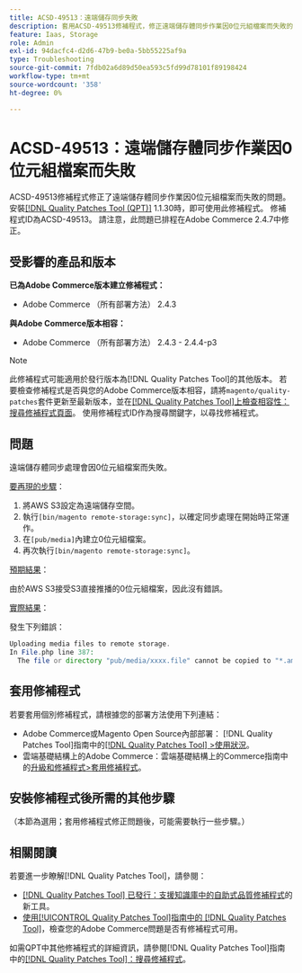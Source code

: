 ```yaml
---
title: ACSD-49513：遠端儲存同步失敗
description: 套用ACSD-49513修補程式，修正遠端儲存體同步作業因0位元組檔案而失敗的Adobe Commerce問題。
feature: Iaas, Storage
role: Admin
exl-id: 94dacfc4-d2d6-47b9-be0a-5bb55225af9a
type: Troubleshooting
source-git-commit: 7fdb02a6d89d50ea593c5fd99d78101f89198424
workflow-type: tm+mt
source-wordcount: '358'
ht-degree: 0%

---
```


# ACSD-49513：遠端儲存體同步作業因0位元組檔案而失敗

ACSD-49513修補程式修正了遠端儲存體同步作業因0位元組檔案而失敗的問題。 安裝[[!DNL Quality Patches Tool (QPT)]](https://experienceleague.adobe.com/en/docs/commerce-operations/tools/quality-patches-tool/quality-patches-tool-to-self-serve-quality-patches) 1.1.30時，即可使用此修補程式。 修補程式ID為ACSD-49513。 請注意，此問題已排程在Adobe Commerce 2.4.7中修正。

## 受影響的產品和版本

**已為Adobe Commerce版本建立修補程式：**

* Adobe Commerce （所有部署方法） 2.4.3

**與Adobe Commerce版本相容：**

* Adobe Commerce （所有部署方法） 2.4.3 - 2.4.4-p3

>[!NOTE]
>
>此修補程式可能適用於發行版本為[!DNL Quality Patches Tool]的其他版本。 若要檢查修補程式是否與您的Adobe Commerce版本相容，請將`magento/quality-patches`套件更新至最新版本，並在[[!DNL Quality Patches Tool]上檢查相容性：搜尋修補程式頁面](https://experienceleague.adobe.com/tools/commerce-quality-patches/index.html)。 使用修補程式ID作為搜尋關鍵字，以尋找修補程式。

## 問題

遠端儲存體同步處理會因0位元組檔案而失敗。

<u>要再現的步驟</u>：

1. 將AWS S3設定為遠端儲存空間。
1. 執行`[bin/magento remote-storage:sync]`，以確定同步處理在開始時正常運作。
1. 在`[pub/media]`內建立0位元組檔案。
1. 再次執行`[bin/magento remote-storage:sync]`。

<u>預期結果</u>：

由於AWS S3接受S3直接推播的0位元組檔案，因此沒有錯誤。

<u>實際結果</u>：

發生下列錯誤：

```PHP
Uploading media files to remote storage.
In File.php line 387:
  The file or directory "pub/media/xxxx.file" cannot be copied to "*.amazonaws.com/media/xxxx.file"
```

## 套用修補程式

若要套用個別修補程式，請根據您的部署方法使用下列連結：

* Adobe Commerce或Magento Open Source內部部署： [!DNL Quality Patches Tool]指南中的[[!DNL Quality Patches Tool] >使用狀況](/help/tools/quality-patches-tool/usage.md)。
* 雲端基礎結構上的Adobe Commerce：雲端基礎結構上的Commerce指南中的[升級和修補程式>套用修補程式](https://experienceleague.adobe.com/docs/commerce-cloud-service/user-guide/develop/upgrade/apply-patches.html)。

## 安裝修補程式後所需的其他步驟

（本節為選用；套用修補程式修正問題後，可能需要執行一些步驟。） 

## 相關閱讀

若要進一步瞭解[!DNL Quality Patches Tool]，請參閱：

* [[!DNL Quality Patches Tool] 已發行：支援知識庫中的自助式品質修補程式](https://experienceleague.adobe.com/en/docs/commerce-operations/tools/quality-patches-tool/quality-patches-tool-to-self-serve-quality-patches)的新工具。
* [使用[!UICONTROL Quality Patches Tool]指南中的 [!DNL Quality Patches Tool]](/help/tools/quality-patches-tool/patches-available-in-qpt/check-patch-for-magento-issue-with-magento-quality-patches.md)，檢查您的Adobe Commerce問題是否有修補程式可用。


如需QPT中其他修補程式的詳細資訊，請參閱[!DNL Quality Patches Tool]指南中的[[!DNL Quality Patches Tool]：搜尋修補程式](https://experienceleague.adobe.com/tools/commerce-quality-patches/index.html)。
